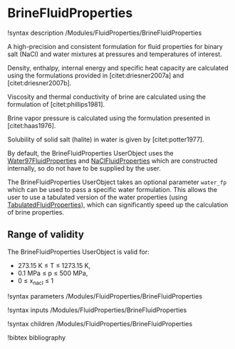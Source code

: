 # BrineFluidProperties

!syntax description /Modules/FluidProperties/BrineFluidProperties

A high-precision and consistent formulation for fluid properties for binary salt (NaCl) and water
mixtures at pressures and temperatures of interest.

Density, enthalpy, internal energy and specific heat capacity are
calculated using the formulations provided in [citet:driesner2007a] and [citet:driesner2007b].

Viscosity and thermal conductivity of brine are calculated using the formulation of [citet:phillips1981].

Brine vapor pressure is calculated using the formulation presented in [citet:haas1976].

Solubility of solid salt (halite) in water is given by [citet:potter1977].

By default, the BrineFluidProperties UserObject uses the [Water97FluidProperties](/Water97FluidProperties.md)
and [NaClFluidProperties](/NaClFluidProperties.md) which are constructed internally, so do not have to be
supplied by the user.

The BrineFluidProperties UserObject takes an optional parameter `water_fp` which can be used to pass
a specific water formulation. This allows the user to use a tabulated version of the water properties
(using [TabulatedFluidProperties](/TabulatedFluidProperties.md)), which can significantly speed up the
calculation of brine properties. 

## Range of validity

The BrineFluidProperties UserObject is valid for:

- 273.15 K $\le$ T $\le$ 1273.15 K,
- 0.1 MPa $\le$ p $\le$ 500 MPa,
- 0 $\le$ x$_{\mathrm{nacl}}$ $\le$ 1

!syntax parameters /Modules/FluidProperties/BrineFluidProperties

!syntax inputs /Modules/FluidProperties/BrineFluidProperties

!syntax children /Modules/FluidProperties/BrineFluidProperties

!bibtex bibliography
